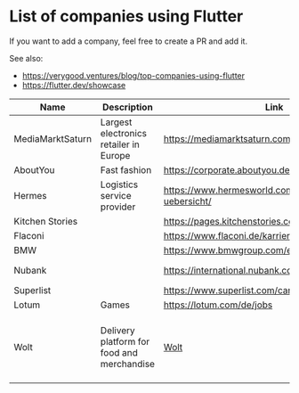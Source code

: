 # List of companies using Flutter

If you want to add a company, feel free to create a PR and add it.

See also:
- https://verygood.ventures/blog/top-companies-using-flutter
- https://flutter.dev/showcase

| Name             | Description                                | Link                                                                                | Country                                            |
|------------------|--------------------------------------------|-------------------------------------------------------------------------------------|----------------------------------------------------|
| MediaMarktSaturn | Largest electronics retailer in Europe     | https://mediamarktsaturn.com/                                                       | Germany, Spain                                     |
| AboutYou         | Fast fashion                               | https://corporate.aboutyou.de/en/career                                             | Germany                                            |
| Hermes           | Logistics service provider                 | https://www.hermesworld.com/de/karriere/karriere-uebersicht/                        | Germany                                            |
| Kitchen Stories  |                                            | https://pages.kitchenstories.com/de/career                                          | Germany                                            |
| Flaconi          |                                            | https://www.flaconi.de/karriere/                                                    | Germany                                            |
| BMW              |                                            | https://www.bmwgroup.com/en/careers.html                                            | Germany                                            |
| Nubank           |                                            | https://international.nubank.com.br/careers/                                        | Brazil, Germany                                    |
| Superlist        |                                            | https://www.superlist.com/careers                                                   | Germany                                            |
| Lotum            | Games                                      | https://lotum.com/de/jobs                                                           | Germany                                            |
| Wolt             | Delivery platform for food and merchandise | [Wolt](https://careers.wolt.com/en/blog/tech/scaling-our-merchant-app-with-flutter) | Germany, Finland, Sweden, Denmark, Estonia, Israel |

